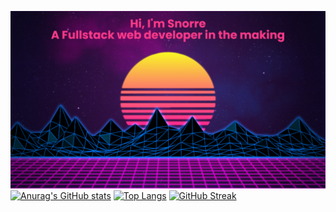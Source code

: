 [![MasterHead](banner.png)](https://github.com/snorresovold)
[![Anurag's GitHub stats](https://github-readme-stats.vercel.app/api?username=snorresovold&show_icons=true&theme=radical)](https://github.com/anuraghazra/github-readme-stats)
[![Top Langs](https://github-readme-stats.vercel.app/api/top-langs/?username=snorresovold)](https://github.com/anuraghazra/github-readme-stats)
[![GitHub Streak](https://github-readme-streak-stats.herokuapp.com/?user=snorresovold)](https://git.io/streak-stats)
<!--
**snorresovold/snorresovold** is a ✨ _special_ ✨ repository because its `README.md` (this file) appears on your GitHub profile.

Here are some ideas to get you started:

- 🔭 I’m currently working on ...
- 🌱 I’m currently learning ...
- 👯 I’m looking to collaborate on ...
- 🤔 I’m looking for help with ...
- 💬 Ask me about ...
- 📫 How to reach me: ...
- 😄 Pronouns: ...
- ⚡ Fun fact: ...
-->
